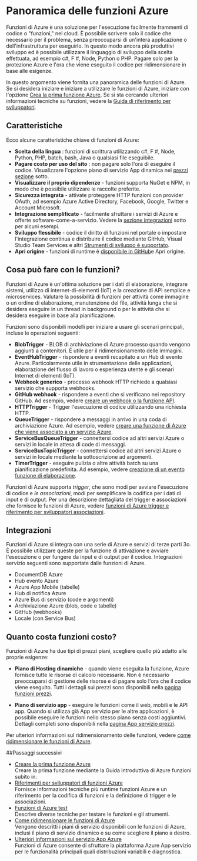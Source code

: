 <properties
   pageTitle="Azure funzioni Panoramica | Microsoft Azure"
   description="Imparare a utilizzare le funzioni di Azure per ottimizzare i carichi di lavoro asincroni in minuti."
   services="functions"
   documentationCenter="na"
   authors="mattchenderson"
   manager="erikre"
   editor=""
   tags=""
   keywords="Azure funzioni, funzioni, elaborazione dell'evento, webhooks, calcolo dinamico, architettura senza server"/>

<tags
   ms.service="functions"
   ms.devlang="multiple"
   ms.topic="get-started-article"
   ms.tgt_pltfrm="multiple"
   ms.workload="na"
   ms.date="08/29/2016"
   ms.author="cfowler;mahender;glenga"/>
   
   
# <a name="azure-functions-overview"></a>Panoramica delle funzioni Azure

Funzioni di Azure è una soluzione per l'esecuzione facilmente frammenti di codice o "funzioni," nel cloud. È possibile scrivere solo il codice che necessario per il problema, senza preoccuparsi di un'intera applicazione o dell'infrastruttura per eseguirlo. In questo modo ancora più produttivi sviluppo ed è possibile utilizzare il linguaggio di sviluppo della scelta effettuata, ad esempio c#, F #, Node, Python o PHP. Pagare solo per la protezione Azure e l'ora che viene eseguito il codice per ridimensionare in base alle esigenze.

In questo argomento viene fornita una panoramica delle funzioni di Azure. Se si desidera iniziare e iniziare a utilizzare le funzioni di Azure, iniziare con l'opzione [Crea la prima funzione Azure](functions-create-first-azure-function.md). Se si sta cercando ulteriori informazioni tecniche su funzioni, vedere la [Guida di riferimento per sviluppatori](functions-reference.md).

## <a name="features"></a>Caratteristiche

Ecco alcune caratteristiche chiave di funzioni di Azure:
    
* **Scelta della lingua** : funzioni di scrittura utilizzando c#, F #, Node, Python, PHP, batch, bash, Java o qualsiasi file eseguibile.
* **Pagare costo per uso del sito** : non pagare solo l'ora di eseguire il codice. Visualizzare l'opzione piano di servizio App dinamica nei [prezzi sezione](#pricing) sotto.  
* **Visualizzare il proprio dipendenze** - funzioni supporta NuGet e NPM, in modo che è possibile utilizzare le raccolte preferite.  
* **Sicurezza integrata** - attivate proteggere HTTP funzioni con provider OAuth, ad esempio Azure Active Directory, Facebook, Google, Twitter e Account Microsoft.  
* **Integrazione semplificato** - facilmente sfruttare i servizi di Azure e offerte software-come-a-servizio. Vedere la [sezione integrazioni](#integrations) sotto per alcuni esempi.  
* **Sviluppo flessibile** - codice il diritto di funzioni nel portale o impostare l'integrazione continua e distribuire il codice mediante GitHub, Visual Studio Team Services e altri [Strumenti di sviluppo è supportato](../app-service-web/web-sites-deploy.md#deploy-using-an-ide).  
* **Apri origine** - funzioni di runtime è [disponibile in GitHub](https://github.com/azure/azure-webjobs-sdk-script)e Apri origine.  

## <a name="what-can-i-do-with-functions"></a>Cosa può fare con le funzioni?

Funzioni di Azure è un'ottima soluzione per i dati di elaborazione, integrare sistemi, utilizzo di internet-di-elementi (IoT) e la creazione di API semplice e microservices. Valutare la possibilità di funzioni per attività come immagine o un ordine di elaborazione, manutenzione del file, attività lunga che si desidera eseguire in un thread in background o per le attività che si desidera eseguire in base alla pianificazione. 

Funzioni sono disponibili modelli per iniziare a usare gli scenari principali, incluse le operazioni seguenti:

* **BlobTrigger** - BLOB di archiviazione di Azure processo quando vengono aggiunti a contenitori. È utile per il ridimensionamento delle immagini.
* **EventHubTrigger** - rispondere a eventi recapitato a un Hub di evento Azure. Particolarmente utile in strumentazione delle applicazioni, elaborazione del flusso di lavoro o esperienza utente e gli scenari Internet di elementi (IoT).
* **Webhook generico** - processo webhook HTTP richiede a qualsiasi servizio che supporta webhooks.
* **GitHub webhook** - rispondere a eventi che si verificano nei repository GitHub. Ad esempio, vedere [creare un webhook o la funzione API](functions-create-a-web-hook-or-api-function.md).
* **HTTPTrigger** - Trigger l'esecuzione di codice utilizzando una richiesta HTTP.
* **QueueTrigger** - rispondere a messaggi in arrivo in una coda di archiviazione Azure. Ad esempio, vedere [creare una funzione di Azure che viene associato a un servizio Azure](functions-create-an-azure-connected-function.md).
* **ServiceBusQueueTrigger** - connettersi codice ad altri servizi Azure o servizi in locale in attesa di code di messaggi. 
* **ServiceBusTopicTrigger** - connettersi codice ad altri servizi Azure o servizi in locale mediante la sottoscrizione ad argomenti. 
* **TimerTrigger** - eseguire pulizia o altre attività batch su una pianificazione predefinita. Ad esempio, vedere [creazione di un evento funzione di elaborazione](functions-create-an-event-processing-function.md).

Funzioni di Azure supporta *trigger*, che sono modi per avviare l'esecuzione di codice e *le associazioni*, modi per semplificare la codifica per i dati di input e di output. Per una descrizione dettagliata del trigger e associazioni che fornisce le funzioni di Azure, vedere [funzioni di Azure trigger e riferimento per sviluppatori associazioni](functions-triggers-bindings.md).


## <a name="integrations"></a>Integrazioni

Funzioni di Azure si integra con una serie di Azure e servizi di terze parti 3o. È possibile utilizzare queste per la funzione di attivazione e avviare l'esecuzione o per fungere da input e di output per il codice. Integrazioni servizio seguenti sono supportate dalle funzioni di Azure. 

* DocumentDB Azure
* Hub evento Azure 
* Azure App Mobile (tabelle)
* Hub di notifica Azure
* Azure Bus di servizio (code e argomenti)
* Archiviazione Azure (blob, code e tabelle) 
* GitHub (webhooks)
* Locale (con Service Bus)

## <a name="pricing"></a>Quanto costa funzioni costo?

Funzioni di Azure ha due tipi di prezzi piani, scegliere quello più adatto alle proprie esigenze: 

* **Piano di Hosting dinamiche** - quando viene eseguita la funzione, Azure fornisce tutte le risorse di calcolo necessarie. Non è necessario preoccuparsi di gestione delle risorse e di pagare solo l'ora che il codice viene eseguito. Tutti i dettagli sui prezzi sono disponibili nella [pagina funzioni prezzi](/pricing/details/functions). 

* **Piano di servizio app** - eseguire le funzioni come il web, mobili e le API app. Quando si utilizza già App servizio per le altre applicazioni, è possibile eseguire le funzioni nello stesso piano senza costi aggiuntivi. Dettagli completi sono disponibili nella [pagina App servizio prezzi](/pricing/details/app-service/).

Per ulteriori informazioni sul ridimensionamento delle funzioni, vedere [come ridimensionare le funzioni di Azure](functions-scale.md).

##<a name="next-steps"></a>Passaggi successivi

+ [Creare la prima funzione Azure](functions-create-first-azure-function.md)  
Creare la prima funzione mediante la Guida introduttiva di Azure funzioni subito in. 
+ [Riferimenti per sviluppatori di funzioni Azure](functions-reference.md)  
Fornisce informazioni tecniche più runtime funzioni Azure e un riferimento per la codifica di funzioni e la definizione di trigger e le associazioni.
+ [Funzioni di Azure test](functions-test-a-function.md)  
Descrive diverse tecniche per testare le funzioni e gli strumenti.
+ [Come ridimensionare le funzioni di Azure](functions-scale.md)  
Vengono descritti i piani di servizio disponibili con le funzioni di Azure, inclusi il piano di servizio dinamico e su come scegliere il piano a destro. 
+ [Ulteriori informazioni sul servizio App Azure](../app-service/app-service-value-prop-what-is.md)  
Funzioni di Azure consente di sfruttare la piattaforma Azure App servizio per le funzionalità principali quali distribuzioni variabili e diagnostica. 